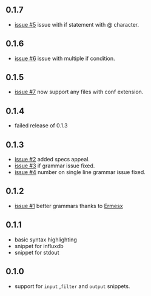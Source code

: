 ## 0.1.7
* [issue #5](https://github.com/imrichardcole/language-logstash/issues/5) issue with if statement with @ character.

## 0.1.6
* [issue #6](https://github.com/imrichardcole/language-logstash/issues/6) issue with multiple if condition.

## 0.1.5
* [issue #7](https://github.com/imrichardcole/language-logstash/issues/7) now support any files with conf extension.

## 0.1.4
* failed release of 0.1.3

## 0.1.3
* [issue #2](https://github.com/imrichardcole/language-logstash/issues/2) added specs appeal.
* [issue #3](https://github.com/imrichardcole/language-logstash/issues/3) if grammar issue fixed.
* [issue #4](https://github.com/imrichardcole/language-logstash/issues/4) number on single line grammar issue fixed.

## 0.1.2
* [issue #1](https://github.com/imrichardcole/language-logstash/issues/1) better grammars thanks to [Ermesx](https://github.com/Ermesx)

## 0.1.1
* basic syntax highlighting
* snippet for influxdb
* snippet for stdout

## 0.1.0
* support for `input` ,`filter` and `output` snippets.
